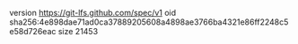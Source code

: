 version https://git-lfs.github.com/spec/v1
oid sha256:4e898dae71ad0ca37889205608a4898ae3766ba4321e86ff2248c5e58d726eac
size 21453
